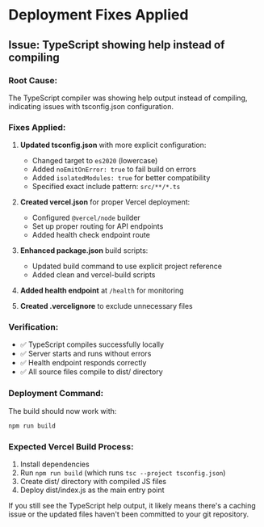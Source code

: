 # Deployment Fixes Applied

## Issue: TypeScript showing help instead of compiling

### Root Cause:

The TypeScript compiler was showing help output instead of compiling, indicating issues with tsconfig.json configuration.

### Fixes Applied:

1. **Updated tsconfig.json** with more explicit configuration:

   - Changed target to `es2020` (lowercase)
   - Added `noEmitOnError: true` to fail build on errors
   - Added `isolatedModules: true` for better compatibility
   - Specified exact include pattern: `src/**/*.ts`

2. **Created vercel.json** for proper Vercel deployment:

   - Configured `@vercel/node` builder
   - Set up proper routing for API endpoints
   - Added health check endpoint route

3. **Enhanced package.json** build scripts:

   - Updated build command to use explicit project reference
   - Added clean and vercel-build scripts

4. **Added health endpoint** at `/health` for monitoring

5. **Created .vercelignore** to exclude unnecessary files

### Verification:

- ✅ TypeScript compiles successfully locally
- ✅ Server starts and runs without errors
- ✅ Health endpoint responds correctly
- ✅ All source files compile to dist/ directory

### Deployment Command:

The build should now work with:

```bash
npm run build
```

### Expected Vercel Build Process:

1. Install dependencies
2. Run `npm run build` (which runs `tsc --project tsconfig.json`)
3. Create dist/ directory with compiled JS files
4. Deploy dist/index.js as the main entry point

If you still see the TypeScript help output, it likely means there's a caching issue or the updated files haven't been committed to your git repository.
